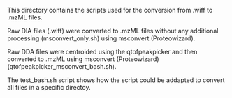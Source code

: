 This directory contains the scripts 
used for the conversion from .wiff to .mzML files.

Raw DIA files (.wiff) were converted to .mzML files without any additional processing (msconvert_only.sh)
using msconvert (Proteowizard).

Raw DDA files were centroided using the qtofpeakpicker and then converted to .mzML using msconvert (Proteowizard) (qtofpeakpicker_msconvert_bash.sh).

The test_bash.sh script shows how the script could be addapted to convert all files in a specific directoy. 
